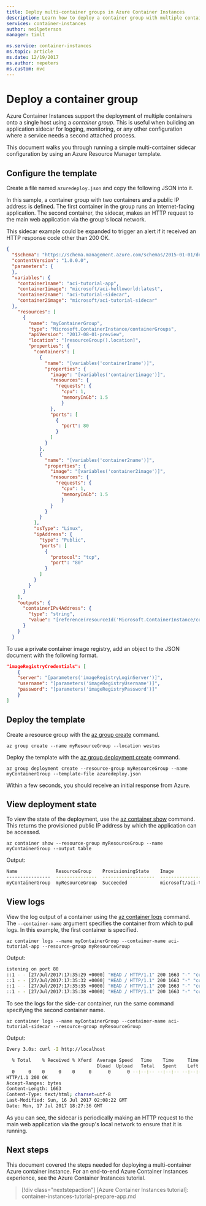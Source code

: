 ```yaml
---
title: Deploy multi-container groups in Azure Container Instances
description: Learn how to deploy a container group with multiple containers in Azure Container Instances.
services: container-instances
author: neilpeterson
manager: timlt

ms.service: container-instances
ms.topic: article
ms.date: 12/19/2017
ms.author: nepeters
ms.custom: mvc
---
```


# Deploy a container group

Azure Container Instances support the deployment of multiple containers onto a single host using a *container group*. This is useful when building an application sidecar for logging, monitoring, or any other configuration where a service needs a second attached process.

This document walks you through running a simple multi-container sidecar configuration by using an Azure Resource Manager template.

## Configure the template

Create a file named `azuredeploy.json` and copy the following JSON into it.

In this sample, a container group with two containers and a public IP address is defined. The first container in the group runs an Internet-facing application. The second container, the sidecar, makes an HTTP request to the main web application via the group's local network.

This sidecar example could be expanded to trigger an alert if it received an HTTP response code other than 200 OK.

```json
{
  "$schema": "https://schema.management.azure.com/schemas/2015-01-01/deploymentTemplate.json#",
  "contentVersion": "1.0.0.0",
  "parameters": {
  },
  "variables": {
    "container1name": "aci-tutorial-app",
    "container1image": "microsoft/aci-helloworld:latest",
    "container2name": "aci-tutorial-sidecar",
    "container2image": "microsoft/aci-tutorial-sidecar"
  },
    "resources": [
      {
        "name": "myContainerGroup",
        "type": "Microsoft.ContainerInstance/containerGroups",
        "apiVersion": "2017-08-01-preview",
        "location": "[resourceGroup().location]",
        "properties": {
          "containers": [
            {
              "name": "[variables('container1name')]",
              "properties": {
                "image": "[variables('container1image')]",
                "resources": {
                  "requests": {
                    "cpu": 1,
                    "memoryInGb": 1.5
                    }
                },
                "ports": [
                  {
                    "port": 80
                  }
                ]
              }
            },
            {
              "name": "[variables('container2name')]",
              "properties": {
                "image": "[variables('container2image')]",
                "resources": {
                  "requests": {
                    "cpu": 1,
                    "memoryInGb": 1.5
                    }
                }
              }
            }
          ],
          "osType": "Linux",
          "ipAddress": {
            "type": "Public",
            "ports": [
              {
                "protocol": "tcp",
                "port": "80"
              }
            ]
          }
        }
      }
    ],
    "outputs": {
      "containerIPv4Address": {
        "type": "string",
        "value": "[reference(resourceId('Microsoft.ContainerInstance/containerGroups/', 'myContainerGroup')).ipAddress.ip]"
      }
    }
  }
```

To use a private container image registry, add an object to the JSON document with the following format.

```json
"imageRegistryCredentials": [
    {
    "server": "[parameters('imageRegistryLoginServer')]",
    "username": "[parameters('imageRegistryUsername')]",
    "password": "[parameters('imageRegistryPassword')]"
    }
]
```

## Deploy the template

Create a resource group with the [az group create][az-group-create] command.

```azurecli-interactive
az group create --name myResourceGroup --location westus
```

Deploy the template with the [az group deployment create][az-group-deployment-create] command.

```azurecli-interactive
az group deployment create --resource-group myResourceGroup --name myContainerGroup --template-file azuredeploy.json
```

Within a few seconds, you should receive an initial response from Azure.

## View deployment state

To view the state of the deployment, use the [az container show][az-container-show] command. This returns the provisioned public IP address by which the application can be accessed.

```azurecli-interactive
az container show --resource-group myResourceGroup --name myContainerGroup --output table
```

Output:

```bash
Name              ResourceGroup    ProvisioningState    Image                                                             IP:ports           CPU/Memory    OsType    Location
----------------  ---------------  -------------------  ----------------------------------------------------------------  -----------------  ------------  --------  ----------
myContainerGroup  myResourceGroup  Succeeded            microsoft/aci-tutorial-sidecar,microsoft/aci-tutorial-app:v1      40.118.253.154:80  1.0 core/1.5 gb   Linux     westus
```

## View logs

View the log output of a container using the [az container logs][az-container-logs] command. The `--container-name` argument specifies the container from which to pull logs. In this example, the first container is specified.

```azurecli-interactive
az container logs --name myContainerGroup --container-name aci-tutorial-app --resource-group myResourceGroup
```

Output:

```bash
istening on port 80
::1 - - [27/Jul/2017:17:35:29 +0000] "HEAD / HTTP/1.1" 200 1663 "-" "curl/7.54.0"
::1 - - [27/Jul/2017:17:35:32 +0000] "HEAD / HTTP/1.1" 200 1663 "-" "curl/7.54.0"
::1 - - [27/Jul/2017:17:35:35 +0000] "HEAD / HTTP/1.1" 200 1663 "-" "curl/7.54.0"
::1 - - [27/Jul/2017:17:35:38 +0000] "HEAD / HTTP/1.1" 200 1663 "-" "curl/7.54.0"
```

To see the logs for the side-car container, run the same command specifying the second container name.

```azurecli-interactive
az container logs --name myContainerGroup --container-name aci-tutorial-sidecar --resource-group myResourceGroup
```

Output:

```bash
Every 3.0s: curl -I http://localhost                                                                                                                       Mon Jul 17 11:27:36 2017

  % Total    % Received % Xferd  Average Speed   Time    Time     Time  Current
                                 Dload  Upload   Total   Spent    Left  Speed
  0     0    0     0    0     0      0      0 --:--:-- --:--:-- --:--:--     0  0  1663    0     0    0     0      0      0 --:--:-- --:--:-- --:--:--     0
HTTP/1.1 200 OK
Accept-Ranges: bytes
Content-Length: 1663
Content-Type: text/html; charset=utf-8
Last-Modified: Sun, 16 Jul 2017 02:08:22 GMT
Date: Mon, 17 Jul 2017 18:27:36 GMT
```

As you can see, the sidecar is periodically making an HTTP request to the main web application via the group's local network to ensure that it is running.

## Next steps

This document covered the steps needed for deploying a multi-container Azure container instance. For an end-to-end Azure Container Instances experience, see the Azure Container Instances tutorial.

> [!div class="nextstepaction"]
> [Azure Container Instances tutorial]: container-instances-tutorial-prepare-app.md

<!-- LINKS - Internal -->
[az-container-logs]: /cli/azure/container#az_container_logs
[az-container-show]: /cli/azure/container#az_container_show
[az-group-create]: /cli/azure/group#az_group_create
[az-group-deployment-create]: /cli/azure/group/deployment#az_group_deployment_create

